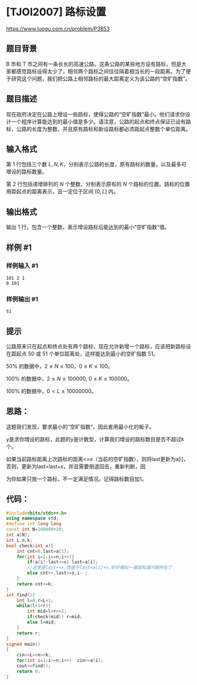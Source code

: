 # [TJOI2007] 路标设置

https://www.luogu.com.cn/problem/P3853

## 题目背景

B 市和 T 市之间有一条长长的高速公路，这条公路的某些地方设有路标，但是大家都感觉路标设得太少了，相邻两个路标之间往往隔着相当长的一段距离。为了便于研究这个问题，我们把公路上相邻路标的最大距离定义为该公路的“空旷指数”。

## 题目描述

现在政府决定在公路上增设一些路标，使得公路的“空旷指数”最小。他们请求你设计一个程序计算能达到的最小值是多少。请注意，公路的起点和终点保证已设有路标，公路的长度为整数，并且原有路标和新设路标都必须距起点整数个单位距离。

## 输入格式

第 $1$ 行包括三个数 $L,N,K$，分别表示公路的长度，原有路标的数量，以及最多可增设的路标数量。


第 $2$ 行包括递增排列的 $N$ 个整数，分别表示原有的 $N$ 个路标的位置。路标的位置用距起点的距离表示，且一定位于区间 $[0,L]$ 内。

## 输出格式

输出 $1$ 行，包含一个整数，表示增设路标后能达到的最小“空旷指数”值。

## 样例 #1

### 样例输入 #1

```
101 2 1
0 101
```

### 样例输出 #1

```
51
```

## 提示

公路原来只在起点和终点处有两个路标，现在允许新增一个路标，应该把新路标设在距起点 $50$ 或 $51$ 个单位距离处，这样能达到最小的空旷指数 $51$。

$50\%$ 的数据中，$2 \leq N \leq 100$，$0 \leq K \leq 100$。

$100\%$ 的数据中，$2 \leq N \leq 100000$, $0 \leq K \leq100000$。

$100\%$ 的数据中，$0 < L \leq 10000000$。

## 思路：

这题我们发现，要求最小的“空旷指数“，因此套用最小化的板子。

y是求你增设的路标，此题的y是计数型，计算我们增设的路标数目是否不超过k个。

如果当前路标距离上次路标的距离<=x（当前的空旷指数），则将last更新为a[i]，否则，更新为last=last+x，并且需要倒退回去，重新判断，因

为你如果只放一个路标，不一定满足情况。记得路标数目加1。

## 代码：

```cpp
#include<bits/stdc++.h>
using namespace std;
#define int long long 
const int N=100000+10;
int a[N];
int L,n,k;
bool check(int x){
    int cnt=0,last=a[1];
    for(int i=2;i<=n;i++){
        if(a[i]-last<=x) last=a[i];
        //这里是last+=x,而是不last=a[i]+x,好好模拟一遍就知道问题所在了
        else cnt++,last+=x,i--;
    }
    return cnt<=k;
}
int find(){
    int l=0,r=L+1;
    while(l+1<r){
        int mid=l+r>>1;
        if(check(mid)) r=mid;
        else l=mid;
    }
    return r;
}
signed main()
{
    cin>>L>>n>>k;
    for(int i=1;i<=n;i++)  cin>>a[i];
    cout<<find();
    return 0;
}
```

